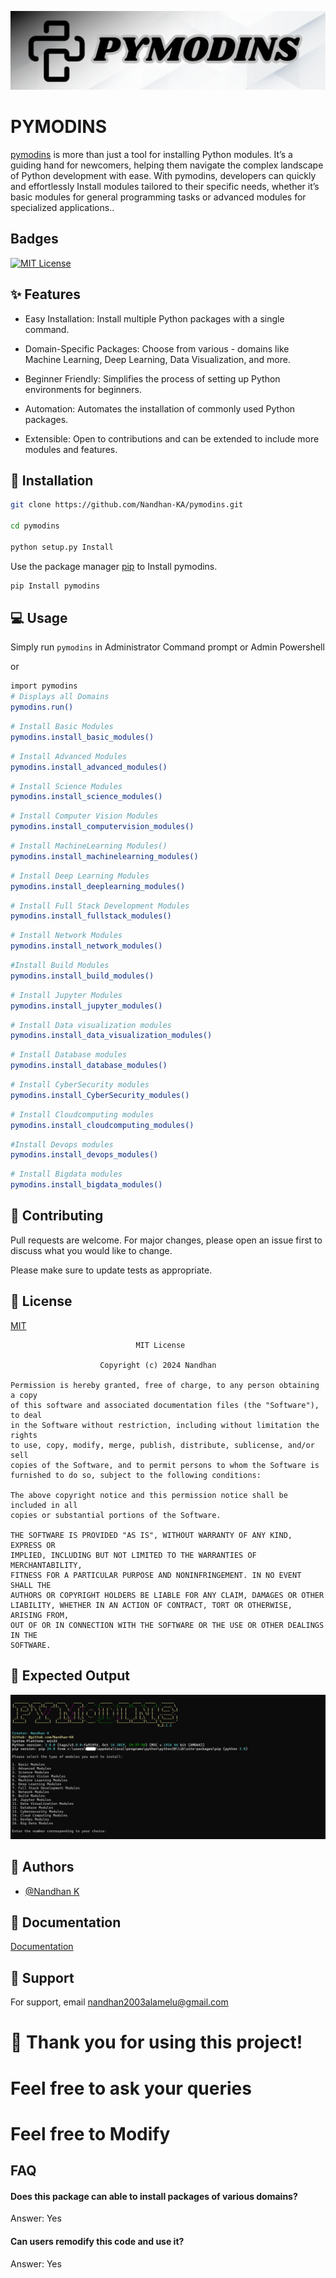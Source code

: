 
![Logo](source/PYMODINS.png)


# PYMODINS

[pymodins](https://github.com/Nandhan-KA/pymodins) is more than just a tool for installing Python modules. It’s a guiding hand for newcomers, helping them navigate the complex landscape of Python development with ease. With pymodins, developers can quickly and effortlessly Install modules tailored to their specific needs, whether it’s basic modules for general programming tasks or advanced modules for specialized applications..


## Badges

[![MIT License](https://img.shields.io/badge/License-MIT-green.svg)](https://choosealicense.com/licenses/mit/)


## ✨ Features

- Easy Installation: Install multiple Python packages with a single command.

- Domain-Specific Packages: Choose from various - domains like Machine Learning, Deep Learning, Data Visualization, and more.

- Beginner Friendly: Simplifies the process of setting up Python environments for beginners.

- Automation: Automates the installation of commonly used Python packages.

- Extensible: Open to contributions and can be extended to include more modules and features.



## 🚀 Installation

```bash
git clone https://github.com/Nandhan-KA/pymodins.git

cd pymodins 

python setup.py Install 
```


Use the package manager [pip](https://pip.pypa.io/en/stable/) to Install pymodins.

```bash
pip Install pymodins
```

## 💻 Usage


Simply run ```pymodins``` in Administrator Command prompt or Admin Powershell

  or

```bash 
import pymodins
# Displays all Domains
pymodins.run()
```

```bash
# Install Basic Modules
pymodins.install_basic_modules()
```

```bash 
# Install Advanced Modules
pymodins.install_advanced_modules()
```

```bash 
# Install Science Modules
pymodins.install_science_modules()
```

```bash 
# Install Computer Vision Modules
pymodins.install_computervision_modules()
```

```bash 
# Install MachineLearning Modules()
pymodins.install_machinelearning_modules()
```

```bash 
# Install Deep Learning Modules
pymodins.install_deeplearning_modules()
```

```bash 
# Install Full Stack Development Modules
pymodins.install_fullstack_modules()
```

```bash 
# Install Network Modules
pymodins.install_network_modules()
```

```bash 
#Install Build Modules
pymodins.install_build_modules()
```

```bash 
# Install Jupyter Modules
pymodins.install_jupyter_modules()
```

```bash 
# Install Data visualization modules
pymodins.install_data_visualization_modules()
```

```bash 
# Install Database modules
pymodins.install_database_modules()
```

```bash 
# Install CyberSecurity modules
pymodins.install_CyberSecurity_modules()
```

```bash 
# Install Cloudcomputing modules
pymodins.install_cloudcomputing_modules()
```

```bash 
#Install Devops modules
pymodins.install_devops_modules()
```

```bash 
# Install Bigdata modules
pymodins.install_bigdata_modules()
```


## 🤝 Contributing

Pull requests are welcome. For major changes, please open an issue first
to discuss what you would like to change.

Please make sure to update tests as appropriate.

## 📜 License

[MIT](https://choosealicense.com/licenses/mit/)
```
                            MIT License

                    Copyright (c) 2024 Nandhan

Permission is hereby granted, free of charge, to any person obtaining a copy
of this software and associated documentation files (the "Software"), to deal
in the Software without restriction, including without limitation the rights
to use, copy, modify, merge, publish, distribute, sublicense, and/or sell
copies of the Software, and to permit persons to whom the Software is
furnished to do so, subject to the following conditions:

The above copyright notice and this permission notice shall be included in all
copies or substantial portions of the Software.

THE SOFTWARE IS PROVIDED "AS IS", WITHOUT WARRANTY OF ANY KIND, EXPRESS OR
IMPLIED, INCLUDING BUT NOT LIMITED TO THE WARRANTIES OF MERCHANTABILITY,
FITNESS FOR A PARTICULAR PURPOSE AND NONINFRINGEMENT. IN NO EVENT SHALL THE
AUTHORS OR COPYRIGHT HOLDERS BE LIABLE FOR ANY CLAIM, DAMAGES OR OTHER
LIABILITY, WHETHER IN AN ACTION OF CONTRACT, TORT OR OTHERWISE, ARISING FROM,
OUT OF OR IN CONNECTION WITH THE SOFTWARE OR THE USE OR OTHER DEALINGS IN THE
SOFTWARE.
```

## 🎯 Expected Output
![pymodins](source/run.png)


## 👥 Authors

- [@Nandhan K](https://www.github.com/Nandhan-Ka)


## 📜 Documentation

[Documentation](https://pymodins.readthedocs.io/en/latest/)


## 💬 Support

For support, email  nandhan2003alamelu@gmail.com 

# 🌈 Thank you for using this project!

# Feel free to ask your queries

# Feel free to Modify



## FAQ

#### Does this package can able to install packages of various domains?

Answer: Yes

#### Can users remodify this code and use it? 

Answer: Yes



